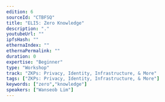 ```yaml
---
edition: 6
sourceId: "CTBFSQ"
title: "ELI5: Zero Knowledge"
description: "."
youtubeUrl: ""
ipfsHash: ""
ethernaIndex: ""
ethernaPermalink: ""
duration: 0
expertise: "Beginner"
type: "Workshop"
track: "ZKPs: Privacy, Identity, Infrastructure, & More"
tags: ["ZKPs: Privacy, Identity, Infrastructure, & More"]
keywords: ["zero","knowledge"]
speakers: ["Wanseob Lim"]
---
```

